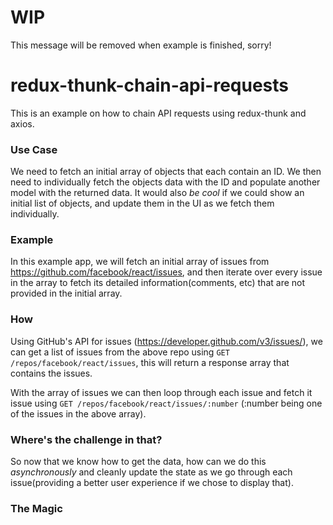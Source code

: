 # WIP
This message will be removed when example is finished, sorry!

# redux-thunk-chain-api-requests
This is an example on how to chain API requests using redux-thunk and axios.

### Use Case
We need to fetch an initial array of objects that each contain an ID. We then need to individually fetch the objects data with the ID and populate another model with the returned data. It would also *be cool* if we could show an initial list of objects, and update them in the UI as we fetch them individually.

### Example
In this example app, we will fetch an initial array of issues from https://github.com/facebook/react/issues, and then iterate over every issue in the array to fetch its detailed information(comments, etc) that are not provided in the initial array.

### How
Using GitHub's API for issues (https://developer.github.com/v3/issues/), we can get a list of issues from the above repo using `GET /repos/facebook/react/issues`, this will return a response array that contains the issues.

With the array of issues we can then loop through each issue and fetch it issue using `GET /repos/facebook/react/issues/:number` (:number being one of the issues in the above array).

### Where's the challenge in that?
So now that we know how to get the data, how can we do this *asynchronously* and cleanly update the state as we go through each issue(providing a better user experience if we chose to display that).

### The Magic
<add this>

